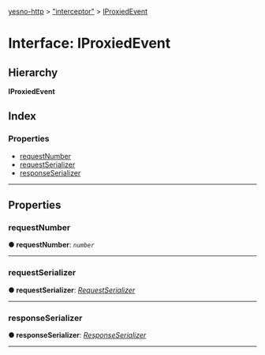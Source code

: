 [yesno-http](../README.md) > ["interceptor"](../modules/_interceptor_.md) > [IProxiedEvent](../interfaces/_interceptor_.iproxiedevent.md)

# Interface: IProxiedEvent

## Hierarchy

**IProxiedEvent**

## Index

### Properties

* [requestNumber](_interceptor_.iproxiedevent.md#requestnumber)
* [requestSerializer](_interceptor_.iproxiedevent.md#requestserializer)
* [responseSerializer](_interceptor_.iproxiedevent.md#responseserializer)

---

## Properties

<a id="requestnumber"></a>

###  requestNumber

**● requestNumber**: *`number`*

___
<a id="requestserializer"></a>

###  requestSerializer

**● requestSerializer**: *[RequestSerializer](../classes/_http_serializer_.requestserializer.md)*

___
<a id="responseserializer"></a>

###  responseSerializer

**● responseSerializer**: *[ResponseSerializer](../classes/_http_serializer_.responseserializer.md)*

___

